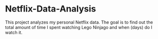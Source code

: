 # Netflix-Data-Analysis

This project analyzes my personal Netflix data. The goal is to find out the total amount of time I spent watching Lego Ninjago and when (days) do I watch it.
 
